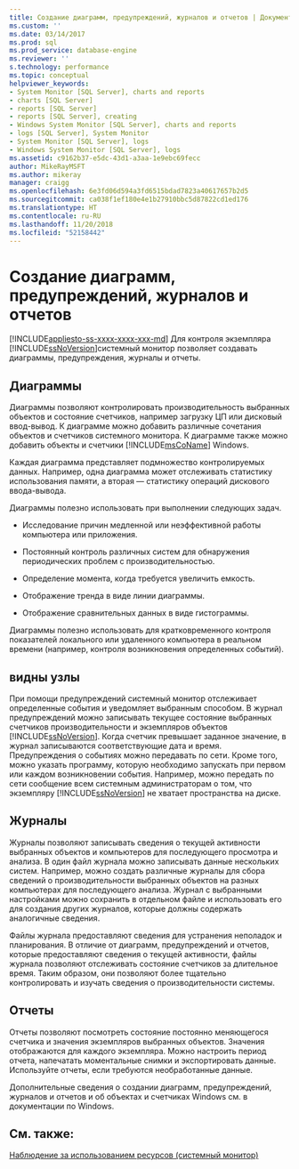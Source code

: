 ```yaml
---
title: Создание диаграмм, предупреждений, журналов и отчетов | Документация Майкрософт
ms.custom: ''
ms.date: 03/14/2017
ms.prod: sql
ms.prod_service: database-engine
ms.reviewer: ''
s.technology: performance
ms.topic: conceptual
helpviewer_keywords:
- System Monitor [SQL Server], charts and reports
- charts [SQL Server]
- reports [SQL Server]
- reports [SQL Server], creating
- Windows System Monitor [SQL Server], charts and reports
- logs [SQL Server], System Monitor
- System Monitor [SQL Server], logs
- Windows System Monitor [SQL Server], logs
ms.assetid: c9162b37-e5dc-43d1-a3aa-1e9ebc69fecc
author: MikeRayMSFT
ms.author: mikeray
manager: craigg
ms.openlocfilehash: 6e3fd06d594a3fd6515bdad7823a40617657b2d5
ms.sourcegitcommit: ca038f1ef180e4e1b27910bbc5d87822cd1ed176
ms.translationtype: HT
ms.contentlocale: ru-RU
ms.lasthandoff: 11/20/2018
ms.locfileid: "52158442"
---
```

# <a name="create-charts-alerts-logs-and-reports"></a>Создание диаграмм, предупреждений, журналов и отчетов
[!INCLUDE[appliesto-ss-xxxx-xxxx-xxx-md](../../includes/appliesto-ss-xxxx-xxxx-xxx-md.md)]
  Для контроля экземпляра [!INCLUDE[ssNoVersion](../../includes/ssnoversion-md.md)]системный монитор позволяет создавать диаграммы, предупреждения, журналы и отчеты.  
  
## <a name="charts"></a>Диаграммы  
 Диаграммы позволяют контролировать производительность выбранных объектов и состояние счетчиков, например загрузку ЦП или дисковый ввод-вывод. К диаграмме можно добавить различные сочетания объектов и счетчиков системного монитора. К диаграмме также можно добавить объекты и счетчики [!INCLUDE[msCoName](../../includes/msconame-md.md)] Windows.  
  
 Каждая диаграмма представляет подмножество контролируемых данных. Например, одна диаграмма может отслеживать статистику использования памяти, а вторая — статистику операций дискового ввода-вывода.  
  
 Диаграммы полезно использовать при выполнении следующих задач.  
  
-   Исследование причин медленной или неэффективной работы компьютера или приложения.  
  
-   Постоянный контроль различных систем для обнаружения периодических проблем с производительностью.  
  
-   Определение момента, когда требуется увеличить емкость.  
  
-   Отображение тренда в виде линии диаграммы.  
  
-   Отображение сравнительных данных в виде гистограммы.  
  
 Диаграммы полезно использовать для кратковременного контроля показателей локального или удаленного компьютера в реальном времени (например, контроля возникновения определенных событий).  
  
## <a name="alerts"></a>видны узлы  
 При помощи предупреждений системный монитор отслеживает определенные события и уведомляет выбранным способом. В журнал предупреждений можно записывать текущее состояние выбранных счетчиков производительности и экземпляров объектов [!INCLUDE[ssNoVersion](../../includes/ssnoversion-md.md)]. Когда счетчик превышает заданное значение, в журнал записываются соответствующие дата и время. Предупреждения о событиях можно передавать по сети. Кроме того, можно указать программу, которую необходимо запускать при первом или каждом возникновении события. Например, можно передать по сети сообщение всем системным администраторам о том, что экземпляру [!INCLUDE[ssNoVersion](../../includes/ssnoversion-md.md)] не хватает пространства на диске.  
  
## <a name="logs"></a>Журналы  
 Журналы позволяют записывать сведения о текущей активности выбранных объектов и компьютеров для последующего просмотра и анализа. В один файл журнала можно записывать данные нескольких систем. Например, можно создать различные журналы для сбора сведений о производительности выбранных объектов на разных компьютерах для последующего анализа. Журнал с выбранными настройками можно сохранить в отдельном файле и использовать его для создания других журналов, которые должны содержать аналогичные сведения.  
  
 Файлы журнала предоставляют сведения для устранения неполадок и планирования. В отличие от диаграмм, предупреждений и отчетов, которые предоставляют сведения о текущей активности, файлы журнала позволяют отслеживать состояние счетчиков за длительное время. Таким образом, они позволяют более тщательно контролировать и изучать сведения о производительности системы.  
  
## <a name="reports"></a>Отчеты  
 Отчеты позволяют посмотреть состояние постоянно меняющегося счетчика и значения экземпляров выбранных объектов. Значения отображаются для каждого экземпляра. Можно настроить период отчета, напечатать моментальные снимки и экспортировать данные. Используйте отчеты, если требуются необработанные данные.  
  
 Дополнительные сведения о создании диаграмм, предупреждений, журналов и отчетов и об объектах и счетчиках Windows см. в документации по Windows.  
  
## <a name="see-also"></a>См. также:  
 [Наблюдение за использованием ресурсов (системный монитор)](../../relational-databases/performance-monitor/monitor-resource-usage-system-monitor.md)  
  
  
